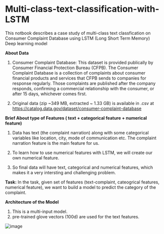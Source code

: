 # Multi-class-text-classification-with-LSTM
This notbook describes a case study of multi-class text classfication on Consumer Complaint Database using LSTM (Long Short Term Memory) Deep learning model

**About Data**

1) Consumer Complaint Database: This dataset is provided publically by Consumer Financial Protection Bureau (CFPB). The Consumer Complaint Database is a collection of complaints about consumer financial products and services that CFPB sends to companies for response regularly. Those complaints are published after the company responds, confirming a commercial relationship with the consumer, or after 15 days, whichever comes first.

2) Original data (zip ~349 MB, extracted ~ 1.33 GB) is available in .csv at https://catalog.data.gov/dataset/consumer-complaint-database

**Brief About type of Features ( text + categorical feature + numerical feature)**
1) Data has text (the complaint narration) along with some categorical variables like location, city, mode of communication etc. The complaint narration feature is the main feature for us.

2) To learn how to use numerical features with LSTM, we will create our own numerical feature.

3) So final data will have text, categorical and numerical features, which makes it a very intersting and challenging problem.

**Task:**
In the task, given set of features (text-complaint, cateogrical features, numerical feature), we want to build a model to predict the category of the complaint.


**Architecture of the Model**
1) This is a multi-input model.
2) pre-trained glove vectors (100d) are used for the text features.

![image](https://user-images.githubusercontent.com/61385211/129458058-6bf620d2-2fd9-4af2-9007-b862aaf54452.png)

